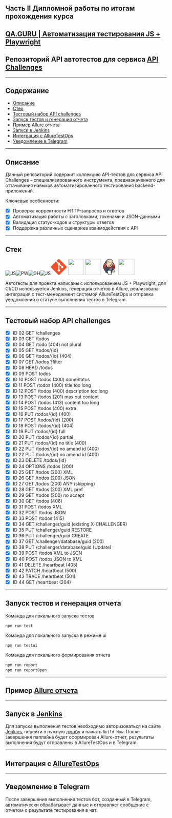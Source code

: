 ## Часть II Дипломной работы по итогам прохождения курса 
## [QA.GURU | Автоматизация тестирования JS + Playwright](https://qa.guru/playwright_js)


## Репозиторий API автотестов для сервиса [API Challenges](https://apichallenges.herokuapp.com/)
---
## Содержание
- [Описание](#Описание)
- [Стек](#Стек)
- [Тестовый набор API challenges](#Тестовый-набор-API-challenges)
- [Запуск тестов и генерация отчета](#Запуск-тестов-и-генерация-отчета)
- [Пример Allure отчета](#Пример-Allure-отчета)
- [Запуск в Jenkins](#Запуск-в-Jenkins)
- [Интеграция с AllureTestOps](#Интеграция-с-AllureTestOps)
- [Уведомление в Telegram](#Уведомление-в-Telegram)




---
## Описание
Данный репозиторий содержит коллекцию API-тестов для сервиса API Challenges – специализированного инструмента, предназначенного для оттачивания навыков автоматизированного тестирования backend-приложений.

Ключевые особенности:
- [x] Проверка корректности HTTP-запросов и ответов
- [x] Автоматизация работы с заголовками, токенами и JSON-данными
- [x] Валидация статус-кодов и структуры ответов
- [x] Поддержка различных сценариев взаимодействия с API

---




## Стек
<img src="https://cdn.jsdelivr.net/gh/devicons/devicon@latest/icons/javascript/javascript-original.svg" alt="JS" width="50" height="50"/><img src="https://cdn.jsdelivr.net/gh/devicons/devicon@latest/icons/playwright/playwright-original.svg" alt="PW" width="50" height="50" /><img src="https://cdn.jsdelivr.net/gh/devicons/devicon@latest/icons/github/github-original.svg" alt="GH" width="50" height="50"/><img src="https://github.com/allure-framework/allure2/blob/main/.idea/icon.png" alt="JS" width="50" height="50"/><img src="https://github.com/devicons/devicon/blob/master/icons/git/git-original.svg" title="Git" alt="Git" width="50" height="50"/>
  <img src="https://i.giphy.com/media/v1.Y2lkPTc5MGI3NjExZWVleDFxZzBoZThhd2dxZXI3MXFycm82MTBiczJnYmdqaDJ0eXRhbyZlcD12MV9pbnRlcm5hbF9naWZfYnlfaWQmY3Q9cw/ZcdZ7ldgeIhfesqA6E/giphy.gif" width="50" height="50"/>
  <img src="https://softfinder.ru/upload/styles/logo/public/logo/logo-2605.png?itok=vqVq1c7j" width="50" height="50"/><img src="https://github.com/devicons/devicon/blob/master/icons/jenkins/jenkins-original.svg" title="Jenkins" alt="Jenkins" width="50" height="50"/>
  <img src="https://fakerjs.dev/logo.svg" width="50" height="50"/>
  


Автотесты для проекта написаны с использованием JS + Playwright, для CI/CD используется Jenkins, генерация отчетов в Allure, реализована интеграция с тест-менеджмент системой AllureTestOps и отправка уведомлений о статусе выполнения тестов в Telegram.

---
## Тестовый набор API challenges

- [x] ID 02 GET /challenges
- [x] ID 03 GET /todos
- [x] ID 04 GET /todo (404) not plural
- [x] ID 05 GET /todos/{id}
- [x] ID 06 GET /todos/{id} (404)
- [x] ID 07 GET /todos ?filter
- [x] ID 08 HEAD /todos
- [x] ID 09 POST todos
- [x] ID 10 POST /todos (400) doneStatus
- [x] ID 11 POST /todos (400) title too long
- [x] ID 12 POST /todos (400) description too long
- [x] ID 13 POST /todos (201) max out content
- [x] ID 14 POST /todos (413) content too long
- [x] ID 15 POST /todos (400) extra
- [x] ID 16 PUT /todos/{id} (400) 
- [x] ID 17 POST /todos/{id} (200) 
- [x] ID 18 POST /todos/{id} (404) 
- [x] ID 19 PUT /todos/{id} full 
- [x] ID 20 PUT /todos/{id} partial 
- [x] ID 21	PUT /todos/{id} no title (400)
- [x] ID 22 PUT /todos/{id} no amend id (400)
- [x] ID 22 PUT /todos/{id} no amend id (400)
- [x] ID 23 DELETE /todos/{id}
- [x] ID 24 OPTIONS /todos (200)
- [x] ID 25 GET /todos (200) XML
- [x] ID 26 GET /todos (200) JSON
- [x] ID 27 GET /todos (200) ANY (skipping)
- [x] ID 28 GET /todos (200) XML pref
- [x] ID 29 GET /todos (200) no accept
- [x] ID 30 GET /todos (406)
- [x] ID 31 POST /todos XML
- [x] ID 32 POST /todos JSON
- [x] ID 33 POST /todos (415)
- [x] ID 34 GET /challenger/guid (existing X-CHALLENGER)
- [x] ID 35 PUT /challenger/guid RESTORE
- [x] ID 36 PUT /challenger/guid CREATE
- [x] ID 37 GET /challenger/database/guid (200)
- [x] ID 38 PUT /challenger/database/guid (Update)
- [x] ID 39 POST /todos XML to JSON
- [x] ID 40 POST /todos JSON to XML
- [x] ID 41 DELETE /heartbeat (405)
- [x] ID 42 PATCH /heartbeat (500)
- [x] ID 43 TRACE /heartbeat (501)
- [x] ID 44 GET /heartbeat (204)

---
## Запуск тестов и генерация отчета

Команда для локального запуска тестов

```
npm run test
```
Команда для локального запуска в режиме ui

```
npm run testui
```

Команда для локального формирования отчета

```
npm run report
npm run reportOpen
```
---
## Пример [Allure отчета]()



---
## Запуск в [Jenkins](https://jenkins.autotests.cloud/job/002-pw-js_Grish/)

Для запуска выполнения тестов необходимо авторизоваться на сайте [Jenkins](https://jenkins.autotests.cloud/login?from=%2F), перейти в нужную [джобу](https://jenkins.autotests.cloud/job/002-pw-js_Grish/) и нажать <code>Build Now</code>. 
После завершения паплайна будет сформирован Allure-отчет, результаты выполнения будут отправлены в AllureTestOps и в Telegram. 



---
## Интеграция с [AllureTestOps](https://allure.autotests.cloud/project/4731/dashboards)



---
## Уведомление в Telegram

После завершения выполнения тестов бот, созданный в Telegram, автоматически обрабатывает данные и отправляет сообщение с отчетом о результате тестирования в чат.


